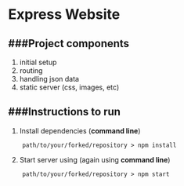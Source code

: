 # Express Website

###Project components
---
1. initial setup
2. routing
3. handling json data
4. static server (css, images, etc)

###Instructions to run
---
1. Install dependencies (**command line**)
```
	path/to/your/forked/repository > npm install
```
2. Start server using (again using **command line**)
```
	path/to/your/forked/repository > npm start
```
